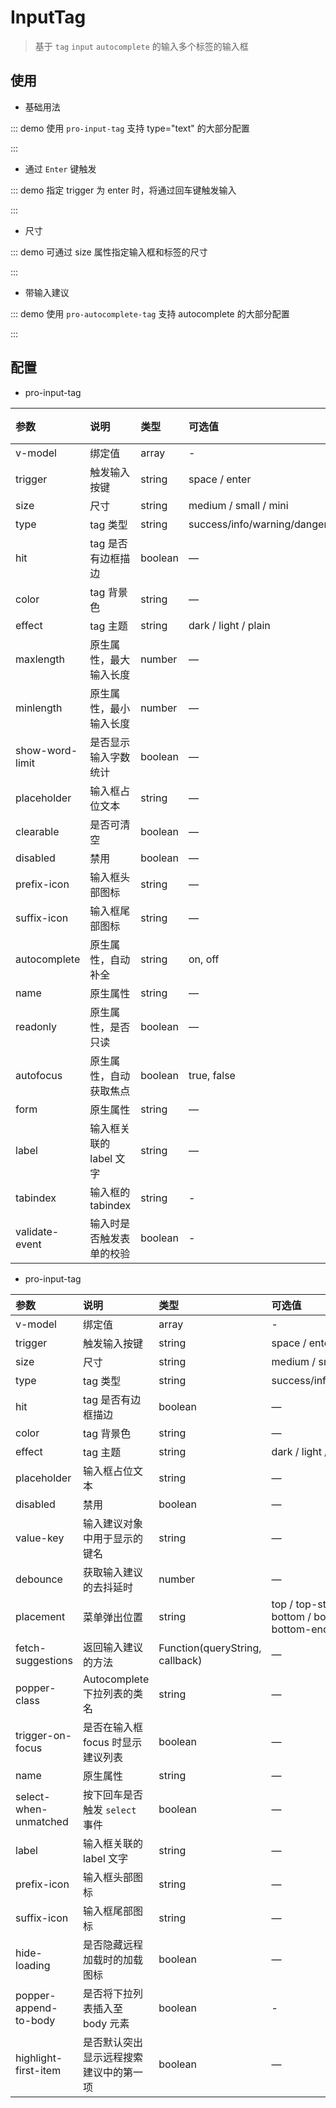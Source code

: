 # InputTag

> 基于 `tag` `input` `autocomplete` 的输入多个标签的输入框

## 使用

- 基础用法

::: demo 使用 `pro-input-tag` 支持 type="text" 的大部分配置

<template>
  <pro-input-tag
    v-model="inputTags"
    placeholder="请输入内容后点击空格按键"
  />
</template>

<script>
import { ref } from 'vue'

export default {
  setup() {
    const inputTags = ref([])

    return {
      inputTags
    }
  }
}
</script>

:::

- 通过 `Enter` 键触发

::: demo 指定 trigger 为 enter 时，将通过回车键触发输入

<template>
  <pro-input-tag
    v-model="inputTags1"
    trigger="enter"
    placeholder="请输入内容后点击回车按键"
  />
</template>

<script>
import { ref } from 'vue'

export default {
  setup() {
    const inputTags1 = ref([])

    return {
      inputTags1
    }
  }
}
</script>

:::

- 尺寸

::: demo 可通过 size 属性指定输入框和标签的尺寸

<template>
  <pro-input-tag
    v-for="item in sizeList"
    v-model="inputTags2"
    :key="item"
    :size="item"
    placeholder="请输入内容后点击空格按键"
  />
</template>

<script>
import { ref } from 'vue'

export default {
  setup() {
    const inputTags2 = ref([])
    const sizeList = ['medium', 'small', 'mini']

    return {
      inputTags2,
      sizeList,
    }
  }
}
</script>

<style>
  .pro-input-tag {
    margin-bottom: 10px
  }
  .pro-input-tag:last-child {
    margin-bottom: 0
  }
</style>

:::

- 带输入建议

::: demo 使用 `pro-autocomplete-tag` 支持 autocomplete 的大部分配置

<template>
  <pro-autocomplete-tag
    v-model="autocompleteTags"
    :fetch-suggestions="querySearch"
    placeholder="请输入内容后点击空格按键"
  />
</template>

<script>
import { ref } from 'vue'

export default {
  setup() {
    const autocompleteTags = ref([])
    const list = [
      { value: 'Go', tag: 'go' },
      { value: 'JavaScript', tag: 'javascript' },
      { value: 'Python', tag: 'python' },
    ]

    function querySearch(queryString, cb) {
      cb(queryString ? list.filter(i => {
        return i.value.indexOf(queryString.toLowerCase()) === 0
      }) : list)
    }

    return {
      autocompleteTags,
      list,
      querySearch,
    }
  }
}
</script>

:::

## 配置

- pro-input-tag

| 参数            | 说明                     | 类型    | 可选值                      | 默认值 |
| :-------------- | :----------------------- | :------ | :-------------------------- | :----- |
| v-model         | 绑定值                   | array   | -                           | -      |
| trigger         | 触发输入按键             | string  | space / enter               | space  |
| size            | 尺寸                     | string  | medium / small / mini       | —      |
| type            | tag 类型                 | string  | success/info/warning/danger | —      |
| hit             | tag 是否有边框描边       | boolean | —                           | false  |
| color           | tag 背景色               | string  | —                           | —      |
| effect          | tag 主题                 | string  | dark / light / plain        | light  |
| maxlength       | 原生属性，最大输入长度   | number  | —                           | —      |
| minlength       | 原生属性，最小输入长度   | number  | —                           | —      |
| show-word-limit | 是否显示输入字数统计     | boolean | —                           | false  |
| placeholder     | 输入框占位文本           | string  | —                           | —      |
| clearable       | 是否可清空               | boolean | —                           | false  |
| disabled        | 禁用                     | boolean | —                           | false  |
| prefix-icon     | 输入框头部图标           | string  | —                           | —      |
| suffix-icon     | 输入框尾部图标           | string  | —                           | —      |
| autocomplete    | 原生属性，自动补全       | string  | on, off                     | off    |
| name            | 原生属性                 | string  | —                           | —      |
| readonly        | 原生属性，是否只读       | boolean | —                           | false  |
| autofocus       | 原生属性，自动获取焦点   | boolean | true, false                 | false  |
| form            | 原生属性                 | string  | —                           | —      |
| label           | 输入框关联的 label 文字  | string  | —                           | —      |
| tabindex        | 输入框的 tabindex        | string  | -                           | -      |
| validate-event  | 输入时是否触发表单的校验 | boolean | -                           | true   |

- pro-input-tag

| 参数                  | 说明                                   | 类型                            | 可选值                                                         | 默认值       |
| :-------------------- | :------------------------------------- | :------------------------------ | :------------------------------------------------------------- | :----------- |
| v-model               | 绑定值                                 | array                           | -                                                              | -            |
| trigger               | 触发输入按键                           | string                          | space / enter                                                  | space        |
| size                  | 尺寸                                   | string                          | medium / small / mini                                          | —            |
| type                  | tag 类型                               | string                          | success/info/warning/danger                                    | —            |
| hit                   | tag 是否有边框描边                     | boolean                         | —                                                              | false        |
| color                 | tag 背景色                             | string                          | —                                                              | —            |
| effect                | tag 主题                               | string                          | dark / light / plain                                           | light        |
| placeholder           | 输入框占位文本                         | string                          | —                                                              | —            |
| disabled              | 禁用                                   | boolean                         | —                                                              | false        |
| value-key             | 输入建议对象中用于显示的键名           | string                          | —                                                              | value        |
| debounce              | 获取输入建议的去抖延时                 | number                          | —                                                              | 300          |
| placement             | 菜单弹出位置                           | string                          | top / top-start / top-end / bottom / bottom-start / bottom-end | bottom-start |
| fetch-suggestions     | 返回输入建议的方法                     | Function(queryString, callback) | —                                                              | —            |
| popper-class          | Autocomplete 下拉列表的类名            | string                          | —                                                              | —            |
| trigger-on-focus      | 是否在输入框 focus 时显示建议列表      | boolean                         | —                                                              | true         |
| name                  | 原生属性                               | string                          | —                                                              | —            |
| select-when-unmatched | 按下回车是否触发 `select` 事件         | boolean                         | —                                                              | false        |
| label                 | 输入框关联的 label 文字                | string                          | —                                                              | —            |
| prefix-icon           | 输入框头部图标                         | string                          | —                                                              | —            |
| suffix-icon           | 输入框尾部图标                         | string                          | —                                                              | —            |
| hide-loading          | 是否隐藏远程加载时的加载图标           | boolean                         | —                                                              | false        |
| popper-append-to-body | 是否将下拉列表插入至 body 元素         | boolean                         | -                                                              | false        |
| highlight-first-item  | 是否默认突出显示远程搜索建议中的第一项 | boolean                         | —                                                              | false        |
